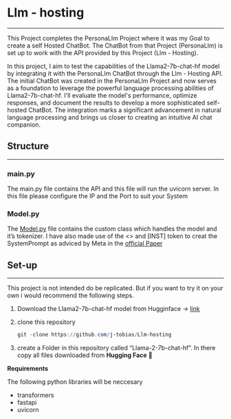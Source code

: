 # Llm - hosting

---

This Project completes the PersonaLlm Project where it was my Goal to create a self Hosted ChatBot. The ChatBot from that Project (PersonaLlm) is set up to work with the API provided by this Project (Llm - Hosting).

In this project, I aim to test the capabilities of the Llama2-7b-chat-hf model by integrating it with the PersonaLlm ChatBot through the Llm - Hosting API. The initial ChatBot was created in the PersonaLlm Project and now serves as a foundation to leverage the powerful language processing abilities of Llama2-7b-chat-hf. I'll evaluate the model's performance, optimize responses, and document the results to develop a more sophisticated self-hosted ChatBot. The integration marks a significant advancement in natural language processing and brings us closer to creating an intuitive AI chat companion.

## Structure

---

### main.py

The main.py file contains the API and this file will run the uvicorn server. In this file please configure the IP and the Port to suit your System

### Model.py

The [Model.py](http://Model.py) file contains the custom class which handles the model and it’s tokenizer. I have also made use of the <<SYS>>  and [INST] token to creat the SystemPrompt as adviced by Meta in the [official Paper](https://ai.meta.com/research/publications/llama-2-open-foundation-and-fine-tuned-chat-models/) 

## Set-up

---

This project is not intended do be replicated. But if you want to try it on your own i would recommend the following steps.

1. Download the Llama2-7b-chat-hf model from Hugginface → [link](https://huggingface.co/meta-llama/Llama-2-7b-chat-hf)
2. clone this repository
    
    ```powershell
    git -clone https://github.com/j-tobias/Llm-hosting
    ```
    
3. create a Folder in this repository called “Llama-2-7b-chat-hf”. In there copy all files downloaded from **Hugging Face** 🤗

**Requirements**

The following python libraries will be neccesary

- transformers
- fastapi
- uvicorn
